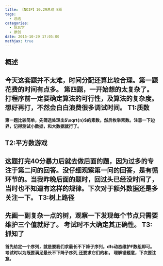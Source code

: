 ```yaml
---
title: 【NOIP】10.29总结 B组
tags:
  - 总结
categories:
  - 信息学
  - 原创
date: 2015-10-29 17:05:00
mathjax: true
---
```

<strong>概述
--
今天这套题并不太难，时间分配还算比较合理。第一题花费的时间有点多。
第四题，一开始想的太复杂了。打程序前一定要确定算法的可行性，及算法的复杂度。想好再打，不然会白白浪费很多调试时间。
<strong>T1:质数 
--
第一题比较简单，先筛选处理出$\sqrt{n}$的素数，然后枚举素数。注意一下边界，记得测试小数据，和大数据就行了。

<strong>T2:平方数游戏 
--
这题打完40分暴力后就去做后面的题，因为过多的专注于第二问的回答。没仔细观察第一问的回答，是有循环节的。当我昨晚后面的题时，回过头已经没时间了，当时也不知道有这样的规律。下次对于额外数据还是多关注一下。
<strong>T3:树上路径
--
先画一副复杂一点的树，观察一下发现每个节点只需要维护三个值就好了。
考试时不大确定其正确性。
<strong>T3:抓知了 
--
首先给定一个序列，就是要我们求最长不下降子序列。dfs动态维护F数组即可。
考试时以为既要满足最长不下降子序列,还要求它们的和。
理解错题意，下次要注意。